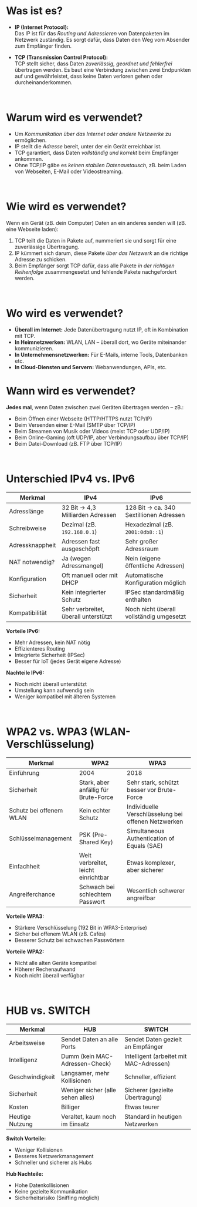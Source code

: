 # Was ist es?
- **IP (Internet Protocol):**  
Das IP ist für das *Routing und Adressieren* von Datenpaketen im Netzwerk zuständig. Es sorgt dafür, dass Daten den Weg vom Absender zum Empfänger finden.

- **TCP (Transmission Control Protocol):**  
TCP stellt sicher, dass Daten *zuverlässig, geordnet und fehlerfrei* übertragen werden. Es baut eine Verbindung zwischen zwei Endpunkten auf und gewährleistet, dass keine Daten verloren gehen oder durcheinanderkommen.

<br>

# Warum wird es verwendet?
- Um *Kommunikation über das Internet oder andere Netzwerke* zu ermöglichen.
- IP stellt die *Adresse* bereit, unter der ein Gerät erreichbar ist.
- TCP garantiert, dass Daten *vollständig und korrekt* beim Empfänger ankommen.
- Ohne TCP/IP gäbe es *keinen stabilen Datenaustausch*, zB. beim Laden von Webseiten, E-Mail oder Videostreaming.

<br>

# Wie wird es verwendet?
Wenn ein Gerät (zB. dein Computer) Daten an ein anderes senden will (zB. eine Webseite laden):
1. TCP teilt die Daten in Pakete auf, nummeriert sie und sorgt für eine zuverlässige Übertragung.
2. IP kümmert sich darum, diese Pakete *über das Netzwerk* an die richtige Adresse zu schicken.
3. Beim Empfänger sorgt TCP dafür, dass alle Pakete *in der richtigen Reihenfolge* zusammengesetzt und fehlende Pakete nachgefordert werden.

<br>

# Wo wird es verwendet?
- **Überall im Internet:** Jede Datenübertragung nutzt IP, oft in Kombination mit TCP.
- **In Heimnetzwerken:** WLAN, LAN – überall dort, wo Geräte miteinander kommunizieren.
- **In Unternehmensnetzwerken:** Für E-Mails, interne Tools, Datenbanken etc.
- **In Cloud-Diensten und Servern:** Webanwendungen, APIs, etc.

# Wann wird es verwendet?
**Jedes mal**, wenn Daten zwischen zwei Geräten übertragen werden – zB.:
- Beim Öffnen einer Webseite (HTTP/HTTPS nutzt TCP/IP)
- Beim Versenden einer E-Mail (SMTP über TCP/IP)
- Beim Streamen von Musik oder Videos (meist TCP oder UDP/IP)
- Beim Online-Gaming (oft UDP/IP, aber Verbindungsaufbau über TCP/IP)
- Beim Datei-Download (zB. FTP über TCP/IP)

<br>

# Unterschied IPv4 vs. IPv6
Merkmal | IPv4 | IPv6
-|-|-
Adresslänge | 32 Bit → 4,3 Milliarden Adressen | 128 Bit → ca. 340 Sextillionen Adressen
Schreibweise | Dezimal (zB. `192.168.0.1`) | Hexadezimal (zB. `2001:0db8::1`)
Adressknappheit | Adressen fast ausgeschöpft | Sehr großer Adressraum
NAT notwendig? | Ja (wegen Adressmangel) | Nein (eigene öffentliche Adressen)
Konfiguration | Oft manuell oder mit DHCP | Automatische Konfiguration möglich
Sicherheit | Kein integrierter Schutz | IPSec standardmäßig enthalten
Kompatibilität | Sehr verbreitet, überall unterstützt | Noch nicht überall vollständig umgesetzt

**Vorteile IPv6:**
- Mehr Adressen, kein NAT nötig
- Effizienteres Routing
- Integrierte Sicherheit (IPSec)
- Besser für IoT (jedes Gerät eigene Adresse)

**Nachteile IPv6:**
- Noch nicht überall unterstützt
- Umstellung kann aufwendig sein
- Weniger kompatibel mit älteren Systemen

<br>

# WPA2 vs. WPA3 (WLAN-Verschlüsselung)
Merkmal | WPA2 | WPA3
-|-|-
Einführung | 2004 | 2018
Sicherheit | Stark, aber anfällig für Brute-Force | Sehr stark, schützt besser vor Brute-Force
Schutz bei offenem WLAN | Kein echter Schutz | Individuelle Verschlüsselung bei offenen Netzwerken
Schlüsselmanagement | PSK (Pre-Shared Key) | Simultaneous Authentication of Equals (SAE)
Einfachheit | Weit verbreitet, leicht einrichtbar | Etwas komplexer, aber sicherer
Angreiferchance | Schwach bei schlechtem Passwort | Wesentlich schwerer angreifbar

**Vorteile WPA3:**
- Stärkere Verschlüsselung (192 Bit in WPA3-Enterprise)
- Sicher bei offenem WLAN (zB. Cafés)
- Besserer Schutz bei schwachen Passwörtern

**Vorteile WPA2:**
- Nicht alle alten Geräte kompatibel
- Höherer Rechenaufwand
- Noch nicht überall verfügbar

<br>

# HUB vs. SWITCH
Merkmal | HUB | SWITCH
-|-|-
Arbeitsweise | Sendet Daten an alle Ports | Sendet Daten gezielt an Empfänger
Intelligenz | Dumm (kein MAC-Adressen-Check) | Intelligent (arbeitet mit MAC-Adressen)
Geschwindigkeit | Langsamer, mehr Kollisionen | Schneller, effizient
Sicherheit | Weniger sicher (alle sehen alles) | Sicherer (gezielte Übertragung)
Kosten | Billiger | Etwas teurer
Heutige Nutzung | Veraltet, kaum noch im Einsatz | Standard in heutigen Netzwerken

**Switch Vorteile:**
- Weniger Kollisionen
- Besseres Netzwerkmanagement
- Schneller und sicherer als Hubs

**Hub Nachteile:**
- Hohe Datenkollisionen
- Keine gezielte Kommunikation
- Sicherheitsrisiko (Sniffing möglich)